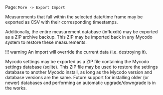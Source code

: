 Page\: `More -> Export Import`

Measurements that fall within the selected date/time frame may be exported as CSV with their corresponding timestamps.

Additionally, the entire measurement database (influxdb) may be exported as a ZIP archive backup. This ZIP may be imported back in any Mycodo system to restore these measurements.

!!! warning
    An import will override the current data (i.e. destroying it).

Mycodo settings may be exported as a ZIP file containing the Mycodo settings database (sqlite). This ZIP file may be used to restore the settings database to another Mycodo install, as long as the Mycodo version and database versions are the same. Future support for installing older (or newer) databases and performing an automatic upgrade/downgrade is in the works.
